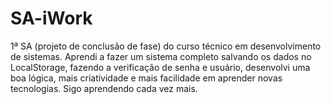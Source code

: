# SA-iWork
1ª SA (projeto de conclusão de fase) do curso técnico em desenvolvimento de sistemas. Aprendi a fazer um sistema completo salvando os dados no LocalStorage, fazendo a verificação de senha e usuário, desenvolvi uma boa lógica, mais criatividade e mais facilidade em aprender novas tecnologias. Sigo aprendendo cada vez mais.
